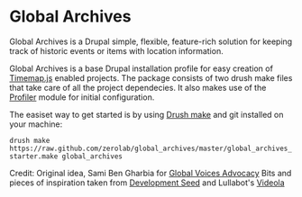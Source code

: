 Global Archives
===============

Global Archives is a Drupal simple, flexible, feature-rich solution for keeping track of historic events or items with location information.

Global Archives is a base Drupal installation profile for easy creation of [Timemap.js](http://code.google.com/p/timemap/) enabled projects.
The package consists of two drush make files that take care of all the project dependecies. It also makes use of the 
[Profiler](http://drupal.org/project/profiler) module for initial configuration.

The easiset way to get started is by using [Drush make](http://drupal.org/project/drush_make) and git installed on your machine:

`drush make https://raw.github.com/zerolab/global_archives/master/global_archives_starter.make global_archives`

Credit:
Original idea, Sami Ben Gharbia for [Global Voices Advocacy](http://advocacy.globalvoicesonline.org/)
Bits and pieces of inspiration taken from [Development Seed](http://developmentseed.org) and Lullabot's [Videola](https://github.com/Lullabot/videola)
